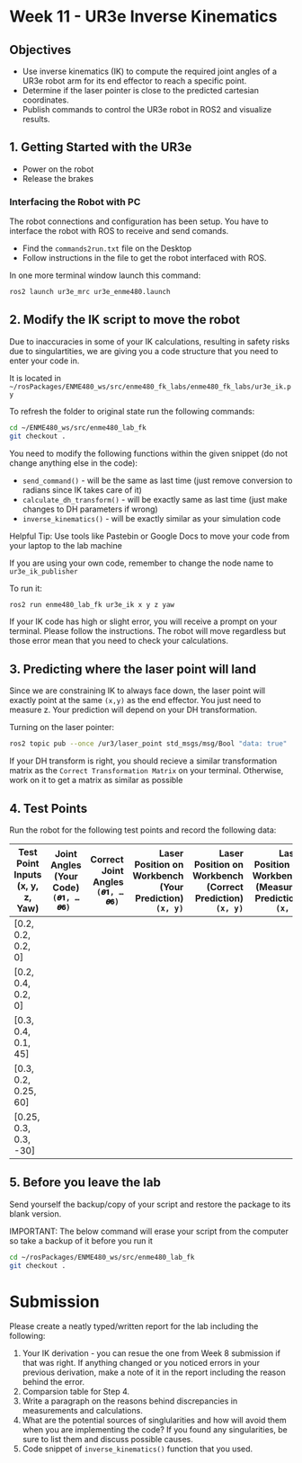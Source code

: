 # Week 11 - UR3e Inverse Kinematics

## Objectives

- Use inverse kinematics (IK) to compute the required joint angles of a UR3e robot arm for its end effector to reach a specific point.
- Determine if the laser pointer is close to the predicted cartesian coordinates.
- Publish commands to control the UR3e robot in ROS2 and visualize results.

## 1. Getting Started with the UR3e

- Power on the robot
- Release the brakes


### Interfacing the Robot with PC

The robot connections and configuration has been setup. You have to interface the robot with ROS to receive and send comands.

- Find the `commands2run.txt` file on the Desktop
- Follow instructions in the file to get the robot interfaced with ROS.

In one more terminal window launch this command:

```bash
ros2 launch ur3e_mrc ur3e_enme480.launch
```

## 2. Modify the IK script to move the robot

Due to inaccuracies in some of your IK calculations, resulting in safety risks due to singulartities, we are giving you a code structure that you need to enter your code in.

It is located in `~/rosPackages/ENME480_ws/src/enme480_fk_labs/enme480_fk_labs/ur3e_ik.py`

To refresh the folder to original state run the following commands:

```bash
cd ~/ENME480_ws/src/enme480_lab_fk
git checkout .
```

You need to modify the following functions within the given snippet (do not change anything else in the code):

- `send_command()` - will be the same as last time (just remove conversion to radians since IK takes care of it)
- `calculate_dh_transform()` - will be exactly same as last time (just make changes to DH parameters if wrong)
- `inverse_kinematics()` - will be exactly similar as your simulation code

Helpful Tip: Use tools like Pastebin or Google Docs to move your code from your laptop to the lab machine

If you are using your own code, remember to change the node name to `ur3e_ik_publisher`

To run it:

```bash
ros2 run enme480_lab_fk ur3e_ik x y z yaw
```

If your IK code has high or slight error, you will receive a prompt on your terminal. Please follow the instructions. The robot will move regardless but those error mean that you need to check your calculations.

## 3. Predicting where the laser point will land

Since we are constraining IK to always face down, the laser point will exactly point at the same `(x,y)` as the end effector. You just need to measure z. Your prediction will depend on your DH transformation.

Turning on the laser pointer:

```bash
ros2 topic pub --once /ur3/laser_point std_msgs/msg/Bool "data: true"
```

If your DH transform is right, you should recieve a similar transformation matrix as the `Correct Transformation Matrix` on your terminal. Otherwise, work on it to get a matrix as similar as possible


## 4. Test Points

Run the robot for the following test points and record the following data:

| Test Point Inputs (x, y, z, Yaw)    | Joint Angles (Your Code)  `(𝜽𝟏, … 𝜽𝟔) `  | Correct Joint Angles `(𝜽𝟏, … 𝜽𝟔) ` | Laser Position on Workbench (Your Prediction) `(x, y)` |  Laser Position on Workbench (Correct Prediction) `(x, y)` | Laser Position on Workbench (Measured Prediction) `(x, y)` | End Effector Position (Your Prediction) `(x, y, z)`| End Effector Position (Correct Prediction) `(x, y, z)`| End Effector Position (Measured) `(x, y, z)`|
| --------------- |:---------------:| --------:| --------:| --------:| --------:| --------:| --------:| --------:|
| [0.2, 0.2, 0.2, 0] | | | | | | | |
| [0.2, 0.4, 0.2, 0] | | | | | | | |
| [0.3, 0.4, 0.1, 45] | | | | | | | |
| [0.3, 0.2, 0.25, 60]  | | | | | | | |
| [0.25, 0.3, 0.3, -30]  | | | | | | | |

## 5. Before you leave the lab

Send yourself the backup/copy of your script and restore the package to its blank version.

IMPORTANT: The below command will erase your script from the computer so take a backup of it before you run it

```bash
cd ~/rosPackages/ENME480_ws/src/enme480_lab_fk
git checkout .
```

# Submission

Please create a neatly typed/written report for the lab including the following:
1. Your IK derivation - you can resue the one from Week 8 submission if that was right. If anything changed or you noticed errors in your previous derivation, make a note of it in the report including the reason behind the error.
2. Comparsion table for Step 4.
3. Write a paragraph on the reasons behind discrepancies in measurements and calculations.
4. What are the potential sources of singlularities and how will avoid them when you are implementing the code? If you found any singularities, be sure to list them and discuss possible causes.
5. Code snippet of `inverse_kinematics()` function that you used.
